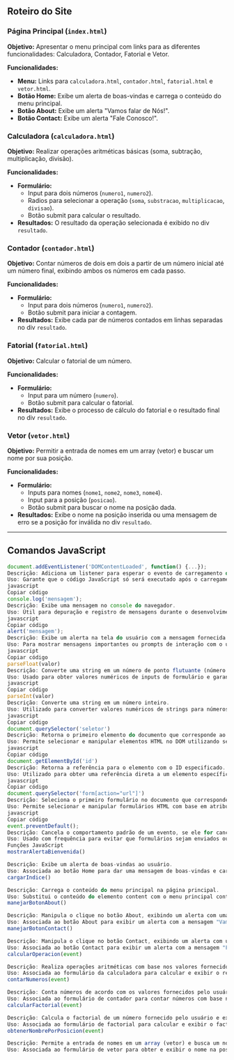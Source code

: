 ## Roteiro do Site

### Página Principal (`index.html`)
**Objetivo:** Apresentar o menu principal com links para as diferentes funcionalidades: Calculadora, Contador, Fatorial e Vetor.

**Funcionalidades:**
- **Menu:** Links para `calculadora.html`, `contador.html`, `fatorial.html` e `vetor.html`.
- **Botão Home:** Exibe um alerta de boas-vindas e carrega o conteúdo do menu principal.
- **Botão About:** Exibe um alerta "Vamos falar de Nós!".
- **Botão Contact:** Exibe um alerta "Fale Conosco!".

### Calculadora (`calculadora.html`)
**Objetivo:** Realizar operações aritméticas básicas (soma, subtração, multiplicação, divisão).

**Funcionalidades:**
- **Formulário:**
  - Input para dois números (`numero1`, `numero2`).
  - Radios para selecionar a operação (`soma`, `substracao`, `multiplicacao`, `divisao`).
  - Botão submit para calcular o resultado.
- **Resultados:** O resultado da operação selecionada é exibido no div `resultado`.

### Contador (`contador.html`)
**Objetivo:** Contar números de dois em dois a partir de um número inicial até um número final, exibindo ambos os números em cada passo.

**Funcionalidades:**
- **Formulário:**
  - Input para dois números (`numero1`, `numero2`).
  - Botão submit para iniciar a contagem.
- **Resultados:** Exibe cada par de números contados em linhas separadas no div `resultado`.

### Fatorial (`fatorial.html`)
**Objetivo:** Calcular o fatorial de um número.

**Funcionalidades:**
- **Formulário:**
  - Input para um número (`numero`).
  - Botão submit para calcular o fatorial.
- **Resultados:** Exibe o processo de cálculo do fatorial e o resultado final no div `resultado`.

### Vetor (`vetor.html`)
**Objetivo:** Permitir a entrada de nomes em um array (vetor) e buscar um nome por sua posição.

**Funcionalidades:**
- **Formulário:**
  - Inputs para nomes (`nome1`, `nome2`, `nome3`, `nome4`).
  - Input para a posição (`posicao`).
  - Botão submit para buscar o nome na posição dada.
- **Resultados:** Exibe o nome na posição inserida ou uma mensagem de erro se a posição for inválida no div `resultado`.

---

## Comandos JavaScript

```javascript
document.addEventListener('DOMContentLoaded', function() {...});
Descrição: Adiciona um listener para esperar o evento de carregamento do DOM.
Uso: Garante que o código JavaScript só será executado após o carregamento completo do DOM.
javascript
Copiar código
console.log('mensagem');
Descrição: Exibe uma mensagem no console do navegador.
Uso: Útil para depuração e registro de mensagens durante o desenvolvimento.
javascript
Copiar código
alert('mensagem');
Descrição: Exibe um alerta na tela do usuário com a mensagem fornecida.
Uso: Para mostrar mensagens importantes ou prompts de interação com o usuário.
javascript
Copiar código
parseFloat(valor)
Descrição: Converte uma string em um número de ponto flutuante (número decimal).
Uso: Usado para obter valores numéricos de inputs de formulário e garantir que sejam tratados como números.
javascript
Copiar código
parseInt(valor)
Descrição: Converte uma string em um número inteiro.
Uso: Utilizado para converter valores numéricos de strings para números inteiros, especialmente útil em operações matemáticas.
javascript
Copiar código
document.querySelector('seletor')
Descrição: Retorna o primeiro elemento do documento que corresponde ao seletor CSS especificado.
Uso: Permite selecionar e manipular elementos HTML no DOM utilizando seletores CSS.
javascript
Copiar código
document.getElementById('id')
Descrição: Retorna a referência para o elemento com o ID especificado.
Uso: Utilizado para obter uma referência direta a um elemento específico do DOM com base em seu ID.
javascript
Copiar código
document.querySelector('form[action="url"]')
Descrição: Seleciona o primeiro formulário no documento que corresponde ao seletor CSS especificado.
Uso: Permite selecionar e manipular formulários HTML com base em atributos específicos, como a ação (action).
javascript
Copiar código
event.preventDefault();
Descrição: Cancela o comportamento padrão de um evento, se ele for cancelável, o que significa que a ação padrão que ocorre quando o evento é acionado não acontecerá.
Uso: Usado com frequência para evitar que formulários sejam enviados ou links sejam seguidos, permitindo manipulações personalizadas do comportamento do evento.
Funções JavaScript
mostrarAlertaBienvenida()

Descrição: Exibe um alerta de boas-vindas ao usuário.
Uso: Associada ao botão Home para dar uma mensagem de boas-vindas e carregar o menu principal.
cargarIndice()

Descrição: Carrega o conteúdo do menu principal na página principal.
Uso: Substitui o conteúdo do elemento content com o menu principal contendo links para diferentes funcionalidades.
manejarBotonAbout()

Descrição: Manipula o clique no botão About, exibindo um alerta com uma mensagem específica.
Uso: Associada ao botão About para exibir um alerta com a mensagem "Vamos falar de Nós!".
manejarBotonContact()

Descrição: Manipula o clique no botão Contact, exibindo um alerta com uma mensagem específica.
Uso: Associada ao botão Contact para exibir um alerta com a mensagem "Fala Conosco!".
calcularOperacion(event)

Descrição: Realiza operações aritméticas com base nos valores fornecidos pelo usuário e exibe o resultado.
Uso: Associada ao formulário da calculadora para calcular e exibir o resultado das operações aritméticas selecionadas pelo usuário.
contarNumeros(event)

Descrição: Conta números de acordo com os valores fornecidos pelo usuário e exibe a contagem.
Uso: Associada ao formulário de contador para contar números com base nos parâmetros fornecidos pelo usuário e exibir o resultado.
calcularFactorial(event)

Descrição: Calcula o factorial de um número fornecido pelo usuário e exibe o processo e o resultado.
Uso: Associada ao formulário de factorial para calcular e exibir o factorial do número fornecido pelo usuário.
obtenerNombrePorPosicion(event)

Descrição: Permite a entrada de nomes em um array (vetor) e busca um nome por sua posição, exibindo o nome ou uma mensagem de erro.
Uso: Associada ao formulário de vetor para obter e exibir o nome na posição especificada pelo usuário ou informar sobre uma posição inválida.
